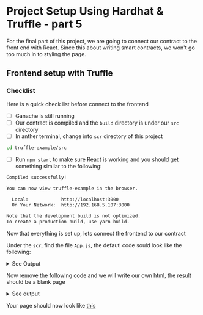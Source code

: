 # Project Setup Using Hardhat & Truffle - part 5

For the final part of this project, we are going to connect our contract to the front end with React. Since this about writing smart contracts, we won't go too much in to styling the page.

## Frontend setup with Truffle

### Checklist

Here is a quick check list before connect to the frontend

- [ ] Ganache is still running
- [ ] Our contract is compiled and the ```build``` directory is under our ```src``` directory
- [ ] In anther terminal, change into ```scr``` directory of this project

```sh
cd truffle-example/src
```

- [ ] Run ```npm start``` to make sure React is working and you should get something similar
to the following:

```sh
Compiled successfully!

You can now view truffle-example in the browser.

  Local:            http://localhost:3000
  On Your Network:  http://192.168.5.107:3000

Note that the development build is not optimized.
To create a production build, use yarn build.
```

Now that everything is set up, lets connect the frontend to our contract

Under the ```scr```, find the file ```App.js```, the defautl code sould look like the following:

<details> <summary> See Output </summary>

```sh
import logo from './logo.svg';
import './App.css';

function App() {
  return (
    <div className="App">
      <header className="App-header">
        <img src={logo} className="App-logo" alt="logo" />
        <p>
          Edit <code>src/App.js</code> and save to reload.
        </p>
        <a
          className="App-link"
          href="https://reactjs.org"
          target="_blank"
          rel="noopener noreferrer"
        >
          Learn React
        </a>
      </header>
    </div>
  );
}

export default App;

```

</details>

Now remove the following code and we will write our own html, the result should be a blank page

<details><summary> See output </summary>

```sh
import logo from './logo.svg';
import './App.css';

function App() {
  return (
    <div className="App">
      <header className="App-header">
         <h1>Welcome to Number Changer</h1>
        <input />
        <button>Get Number</button>
        <button>Set Number</button>
      </header>
    </div>
  );
}

export default App;

```

</details>

Your page should now look like [this](assets/Number1.png)

